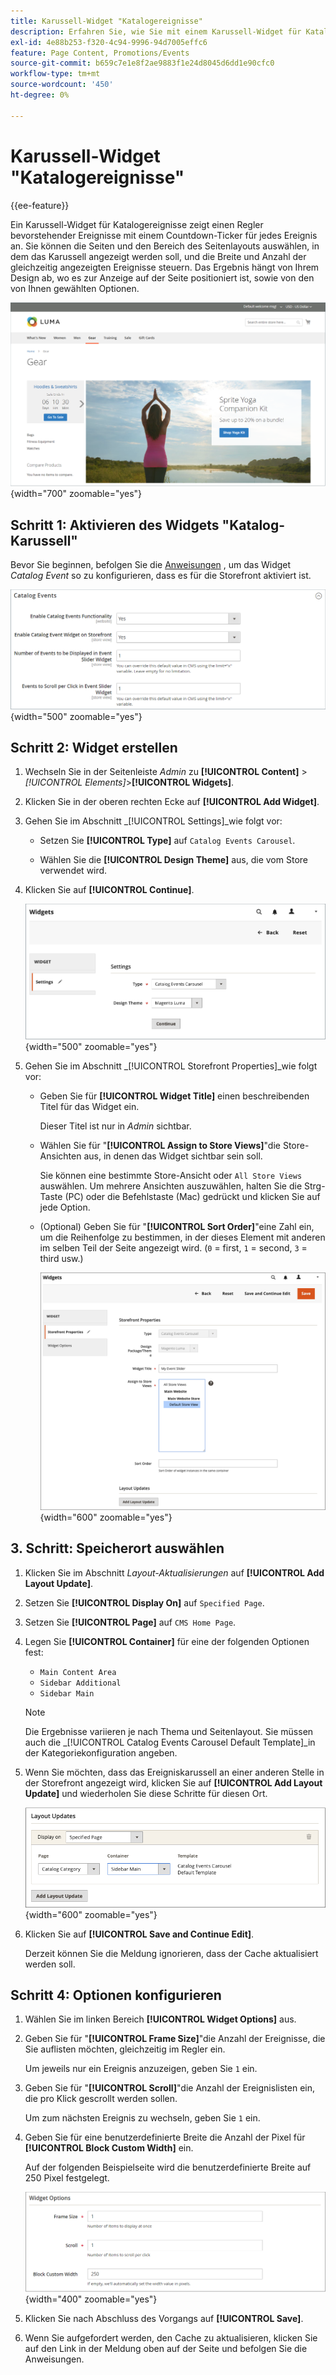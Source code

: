 ```yaml
---
title: Karussell-Widget "Katalogereignisse"
description: Erfahren Sie, wie Sie mit einem Karussell-Widget für Katalogereignisse einen Regler bevorstehender Ereignisse auf einer Seite anzeigen können.
exl-id: 4e88b253-f320-4c94-9996-94d7005effc6
feature: Page Content, Promotions/Events
source-git-commit: b659c7e1e8f2ae9883f1e24d8045d6dd1e90cfc0
workflow-type: tm+mt
source-wordcount: '450'
ht-degree: 0%

---
```


# Karussell-Widget &quot;Katalogereignisse&quot;

{{ee-feature}}

Ein Karussell-Widget für Katalogereignisse zeigt einen Regler bevorstehender Ereignisse mit einem Countdown-Ticker für jedes Ereignis an. Sie können die Seiten und den Bereich des Seitenlayouts auswählen, in dem das Karussell angezeigt werden soll, und die Breite und Anzahl der gleichzeitig angezeigten Ereignisse steuern. Das Ergebnis hängt von Ihrem Design ab, wo es zur Anzeige auf der Seite positioniert ist, sowie von den von Ihnen gewählten Optionen.

![Ereignis-Karussell in der linken Seitenleiste](./assets/storefront-event-carousel-sidebar-gear.png){width="700" zoomable="yes"}

## Schritt 1: Aktivieren des Widgets &quot;Katalog-Karussell&quot;

Bevor Sie beginnen, befolgen Sie die [Anweisungen](../merchandising-promotions/event-configure.md) , um das Widget _Catalog Event_ so zu konfigurieren, dass es für die Storefront aktiviert ist.

![Katalogereigniskonfiguration](./assets/config-catalog-catalog-events-1.png){width="500" zoomable="yes"}

## Schritt 2: Widget erstellen

1. Wechseln Sie in der Seitenleiste _Admin_ zu **[!UICONTROL Content]** > _[!UICONTROL Elements]_>**[!UICONTROL Widgets]**.

1. Klicken Sie in der oberen rechten Ecke auf **[!UICONTROL Add Widget]**.

1. Gehen Sie im Abschnitt _[!UICONTROL Settings]_wie folgt vor:

   - Setzen Sie **[!UICONTROL Type]** auf `Catalog Events Carousel`.

   - Wählen Sie die **[!UICONTROL Design Theme]** aus, die vom Store verwendet wird.

1. Klicken Sie auf **[!UICONTROL Continue]**.

   ![Widget-Einstellungen für ein Ereignis-Karussell](./assets/widget-event-carousel-settings.png){width="500" zoomable="yes"}

1. Gehen Sie im Abschnitt _[!UICONTROL Storefront Properties]_wie folgt vor:

   - Geben Sie für **[!UICONTROL Widget Title]** einen beschreibenden Titel für das Widget ein.

     Dieser Titel ist nur in _Admin_ sichtbar.

   - Wählen Sie für &quot;**[!UICONTROL Assign to Store Views]**&quot;die Store-Ansichten aus, in denen das Widget sichtbar sein soll.

     Sie können eine bestimmte Store-Ansicht oder `All Store Views` auswählen. Um mehrere Ansichten auszuwählen, halten Sie die Strg-Taste (PC) oder die Befehlstaste (Mac) gedrückt und klicken Sie auf jede Option.

   - (Optional) Geben Sie für &quot;**[!UICONTROL Sort Order]**&quot;eine Zahl ein, um die Reihenfolge zu bestimmen, in der dieses Element mit anderen im selben Teil der Seite angezeigt wird. (`0` = first, `1` = second, `3` = third usw.)

     ![Eigenschaften der Widget-Storefront](./assets/widget-event-carousel-storefront-properties.png){width="600" zoomable="yes"}

## 3. Schritt: Speicherort auswählen

1. Klicken Sie im Abschnitt _Layout-Aktualisierungen_ auf **[!UICONTROL Add Layout Update]**.

1. Setzen Sie **[!UICONTROL Display On]** auf `Specified Page`.

1. Setzen Sie **[!UICONTROL Page]** auf `CMS Home Page`.

1. Legen Sie **[!UICONTROL Container]** für eine der folgenden Optionen fest:

   - `Main Content Area`
   - `Sidebar Additional`
   - `Sidebar Main`

   >[!NOTE]
   >
   >Die Ergebnisse variieren je nach Thema und Seitenlayout. Sie müssen auch die _[!UICONTROL Catalog Events Carousel Default Template]_in der Kategoriekonfiguration angeben.

1. Wenn Sie möchten, dass das Ereigniskarussell an einer anderen Stelle in der Storefront angezeigt wird, klicken Sie auf **[!UICONTROL Add Layout Update]** und wiederholen Sie diese Schritte für diesen Ort.

   ![Layout-Updates](./assets/widget-event-carousel-layout-updates-catalog-category-sidebar.png){width="600" zoomable="yes"}

1. Klicken Sie auf **[!UICONTROL Save and Continue Edit]**.

   Derzeit können Sie die Meldung ignorieren, dass der Cache aktualisiert werden soll.

## Schritt 4: Optionen konfigurieren

1. Wählen Sie im linken Bereich **[!UICONTROL Widget Options]** aus.

1. Geben Sie für &quot;**[!UICONTROL Frame Size]**&quot;die Anzahl der Ereignisse, die Sie auflisten möchten, gleichzeitig im Regler ein.

   Um jeweils nur ein Ereignis anzuzeigen, geben Sie `1` ein.

1. Geben Sie für &quot;**[!UICONTROL Scroll]**&quot;die Anzahl der Ereignislisten ein, die pro Klick gescrollt werden sollen.

   Um zum nächsten Ereignis zu wechseln, geben Sie `1` ein.

1. Geben Sie für eine benutzerdefinierte Breite die Anzahl der Pixel für **[!UICONTROL Block Custom Width]** ein.

   Auf der folgenden Beispielseite wird die benutzerdefinierte Breite auf 250 Pixel festgelegt.

   ![Widget-Optionen für benutzerdefinierte Breite](./assets/widget-options-custom-width.png){width="400" zoomable="yes"}

1. Klicken Sie nach Abschluss des Vorgangs auf **[!UICONTROL Save]**.

1. Wenn Sie aufgefordert werden, den Cache zu aktualisieren, klicken Sie auf den Link in der Meldung oben auf der Seite und befolgen Sie die Anweisungen.
